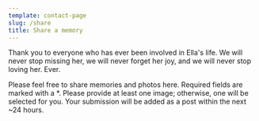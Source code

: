 ```yaml
---
template: contact-page
slug: /share
title: Share a memory
---
```

Thank you to everyone who has ever been involved in Ella's life. We will never stop missing her, we will never forget her joy, and we will never stop loving her. Ever.

Please feel free to share memories and photos here. Required fields are marked with a *. Please provide at least one image; otherwise, one will be selected for you. Your submission will be added as a post within the next ~24 hours.